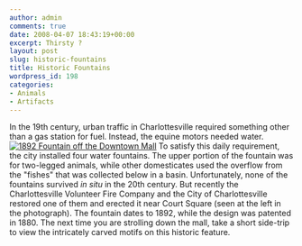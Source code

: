 ```yaml
---
author: admin
comments: true
date: 2008-04-07 18:43:19+00:00
excerpt: Thirsty ?
layout: post
slug: historic-fountains
title: Historic Fountains
wordpress_id: 198
categories:
- Animals
- Artifacts
---
```


In the 19th century, urban traffic in Charlottesville required something other than a gas station for fuel. Instead, the equine motors needed water. [![1892 Fountain off the Downtown Mall](http://www.locohistory.org/blog/albemarle/wp-content/uploads/2008/04/fountain1892.jpg)](http://www.locohistory.org/blog/albemarle/2008/04/07/historic-fountains/1892-fountain-off-the-downtown-mall/) To satisfy this daily requirement, the city installed four water fountains. The upper portion of the fountain was for two-legged animals, while other domesticates used the overflow from the "fishes" that was collected below in a basin. Unfortunately, none of the fountains survived _in situ_ in the 20th century. But recently the Charlottesville Volunteer Fire Company and the City of Charlottesville restored one of them and erected it near Court Square (seen at the left in the photograph). The fountain dates to 1892, while the design was patented in 1880. The next time you are strolling down the mall, take a short side-trip to view the intricately carved motifs on this historic feature.
